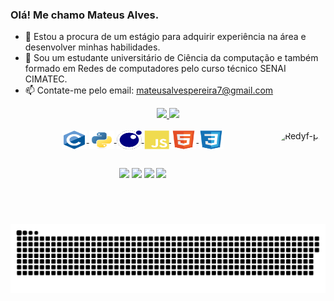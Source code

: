 ### Olá! Me chamo Mateus Alves.

- 🔭 Estou a procura de um estágio para adquirir experiência na área e desenvolver minhas habilidades.
- 🌱 Sou um estudante universitário de Ciência da computação e também formado em Redes de computadores pelo curso técnico SENAI CIMATEC.
- 📫 Contate-me pelo email: mateusalvespereira7@gmail.com

<div align="center">
  <a href="https://github.com/Redyf">
  <img height="180em" src="https://github-readme-stats.vercel.app/api?username=Redyf&show_icons=true&theme=github_dark&include_all_commits=true&count_private=true"/>
 <img height="180em" src="https://github-readme-stats.vercel.app/api/top-langs/?username=Redyf&layout=compact&langs_count=7&theme=github_dark"/>
  

  <div style="display: inline_block"><br>
  <img align="center" alt="Redyf-C" height="30" width="40" src="https://github.com/devicons/devicon/blob/master/icons/c/c-original.svg">
  <img align="center" alt="Redyf-Python" height="30" width="40" src="https://raw.githubusercontent.com/devicons/devicon/master/icons/python/python-original.svg">
  <img align="center" alt="Redyf-Lua" height="30" width="40" src="https://raw.githubusercontent.com/devicons/devicon/master/icons/lua/lua-original.svg">
  <img align="center" alt="Redyf-Js" height="30" width="40" src="https://raw.githubusercontent.com/devicons/devicon/master/icons/javascript/javascript-plain.svg">
  <img align="center" alt="Redyf-HTML" height="30" width="40" src="https://raw.githubusercontent.com/devicons/devicon/master/icons/html5/html5-original.svg">
  <img align="center" alt="Redyf-CSS" height="30" width="40" src="https://raw.githubusercontent.com/devicons/devicon/master/icons/css3/css3-original.svg">
  <img align="right" alt="Redyf-pic" height="150" style="border-radius:50px;" src=https://cdn.discordapp.com/attachments/692838121003417701/958081571531919430/katara_waterbending_gif.gif>
</div>
  
##
  
<div>
<a href="https://www.youtube.com/c/Redyf" target="_blank"><img src="https://img.shields.io/badge/YouTube-FF0000?style=for-the-badge&logo=youtube&logoColor=white" target="_blank"></a>
 <a href="https://discord.gg/ZG7KNaDPp3" target="_blank"><img src="https://img.shields.io/badge/Discord-7289DA?style=for-the-badge&logo=discord&logoColor=white" target="_blank"></a> 
  <a href = "mailto:mateusalvespereira7@gmail.com"><img src="https://img.shields.io/badge/-Gmail-%23333?style=for-the-badge&logo=gmail&logoColor=white" target="_blank"></a>
  <a href="https://www.linkedin.com/in/mateus-alves-5712601b8/" target="_blank"><img src="https://img.shields.io/badge/-LinkedIn-%230077B5?style=for-the-badge&logo=linkedin&logoColor=white" target="_blank"></a> 
</div>
  
![Snake animation](https://github.com/Redyf/Redyf/blob/output/github-contribution-grid-snake.svg)

